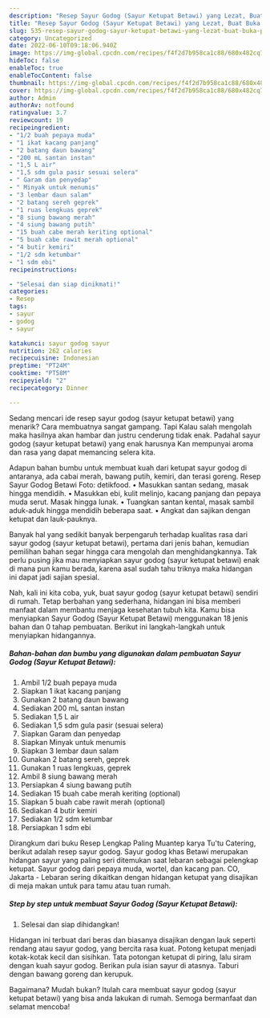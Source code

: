```yaml
---
description: "Resep Sayur Godog (Sayur Ketupat Betawi) yang Lezat, Buat Buka Puasa}"
title: "Resep Sayur Godog (Sayur Ketupat Betawi) yang Lezat, Buat Buka Puasa}"
slug: 535-resep-sayur-godog-sayur-ketupat-betawi-yang-lezat-buat-buka-puasa
category: Uncategorized
date: 2022-06-10T09:18:06.940Z
image: https://img-global.cpcdn.com/recipes/f4f2d7b958ca1c88/680x482cq70/sayur-godog-sayur-ketupat-betawi-foto-resep-utama.jpg
hideToc: false
enableToc: true
enableTocContent: false
thumbnail: https://img-global.cpcdn.com/recipes/f4f2d7b958ca1c88/680x482cq70/sayur-godog-sayur-ketupat-betawi-foto-resep-utama.jpg
cover: https://img-global.cpcdn.com/recipes/f4f2d7b958ca1c88/680x482cq70/sayur-godog-sayur-ketupat-betawi-foto-resep-utama.jpg
author: Admin
authorAv: notfound
ratingvalue: 3.7
reviewcount: 19
recipeingredient:
- "1/2 buah pepaya muda"
- "1 ikat kacang panjang"
- "2 batang daun bawang"
- "200 mL santan instan"
- "1,5 L air"
- "1,5 sdm gula pasir sesuai selera"
- " Garam dan penyedap"
- " Minyak untuk menumis"
- "3 lembar daun salam"
- "2 batang sereh geprek"
- "1 ruas lengkuas geprek"
- "8 siung bawang merah"
- "4 siung bawang putih"
- "15 buah cabe merah keriting optional"
- "5 buah cabe rawit merah optional"
- "4 butir kemiri"
- "1/2 sdm ketumbar"
- "1 sdm ebi"
recipeinstructions:

- "Selesai dan siap dinikmati!"
categories:
- Resep
tags:
- sayur
- godog
- sayur

katakunci: sayur godog sayur 
nutrition: 262 calories
recipecuisine: Indonesian
preptime: "PT24M"
cooktime: "PT58M"
recipeyield: "2"
recipecategory: Dinner

---
```



Sedang mencari ide resep sayur godog (sayur ketupat betawi) yang menarik? Cara membuatnya sangat gampang. Tapi Kalau salah mengolah maka hasilnya akan hambar dan justru cenderung tidak enak. Padahal sayur godog (sayur ketupat betawi) yang enak harusnya Kan mempunyai aroma dan rasa yang dapat memancing selera kita.


Adapun bahan bumbu untuk membuat kuah dari ketupat sayur godog di antaranya, ada cabai merah, bawang putih, kemiri, dan terasi goreng. Resep Sayur Godog Betawi Foto: detikfood. • Masukkan santan sedang, masak hingga mendidih. • Masukkan ebi, kulit melinjo, kacang panjang dan pepaya muda serut. Masak hingga lunak. • Tuangkan santan kental, masak sambil aduk-aduk hingga mendidih beberapa saat. • Angkat dan sajikan dengan ketupat dan lauk-pauknya.

Banyak hal yang sedikit banyak berpengaruh terhadap kualitas rasa dari sayur godog (sayur ketupat betawi), pertama dari jenis bahan, kemudian pemilihan bahan segar hingga cara mengolah dan menghidangkannya. Tak perlu pusing jika mau menyiapkan sayur godog (sayur ketupat betawi) enak di mana pun kamu berada, karena asal sudah tahu triknya maka hidangan ini dapat jadi sajian spesial.


Nah, kali ini kita coba, yuk, buat sayur godog (sayur ketupat betawi) sendiri di rumah. Tetap berbahan yang sederhana, hidangan ini bisa memberi manfaat dalam membantu menjaga kesehatan tubuh kita. Kamu bisa menyiapkan Sayur Godog (Sayur Ketupat Betawi) menggunakan 18 jenis bahan dan 0 tahap pembuatan. Berikut ini langkah-langkah untuk menyiapkan hidangannya.

<!--inarticleads1-->

##### Bahan-bahan dan bumbu yang digunakan dalam pembuatan Sayur Godog (Sayur Ketupat Betawi):

1. Ambil 1/2 buah pepaya muda
1. Siapkan 1 ikat kacang panjang
1. Gunakan 2 batang daun bawang
1. Sediakan 200 mL santan instan
1. Sediakan 1,5 L air
1. Sediakan 1,5 sdm gula pasir (sesuai selera)
1. Siapkan  Garam dan penyedap
1. Siapkan  Minyak untuk menumis
1. Siapkan 3 lembar daun salam
1. Gunakan 2 batang sereh, geprek
1. Gunakan 1 ruas lengkuas, geprek
1. Ambil 8 siung bawang merah
1. Persiapkan 4 siung bawang putih
1. Sediakan 15 buah cabe merah keriting (optional)
1. Siapkan 5 buah cabe rawit merah (optional)
1. Sediakan 4 butir kemiri
1. Sediakan 1/2 sdm ketumbar
1. Persiapkan 1 sdm ebi


Dirangkum dari buku Resep Lengkap Paling Muantep karya Tu&#39;tu Catering, berikut adalah resep sayur godog. Sayur godog khas Betawi merupakan hidangan sayur yang paling seri ditemukan saat lebaran sebagai pelengkap ketupat. Sayur godog dari pepaya muda, wortel, dan kacang pan. CO, Jakarta - Lebaran sering dikaitkan dengan hidangan ketupat yang disajikan di meja makan untuk para tamu atau tuan rumah. 

<!--inarticleads2-->

##### Step by step untuk membuat Sayur Godog (Sayur Ketupat Betawi):


1. Selesai dan siap dihidangkan!

Hidangan ini terbuat dari beras dan biasanya disajikan dengan lauk seperti rendang atau sayur godog, yang bercita rasa kuat. Potong ketupat menjadi kotak-kotak kecil dan sisihkan. Tata potongan ketupat di piring, lalu siram dengan kuah sayur godog. Berikan pula isian sayur di atasnya. Taburi dengan bawang goreng dan kerupuk. 

Bagaimana? Mudah bukan? Itulah cara membuat sayur godog (sayur ketupat betawi) yang bisa anda lakukan di rumah. Semoga bermanfaat dan selamat mencoba!
